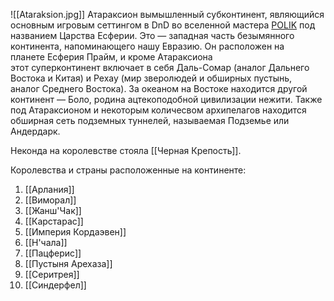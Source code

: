 ![[Ataraksion.jpg]]
Атараксион вымышленный субконтинент, являющийся основным игровым сеттингом в DnD во вселенной мастера [POLIK](https://x.com/POLIKstarik) под названием Царства Есферии. Это — западная часть безымянного континента, напоминающего нашу Евразию. Он расположен на планете Есферия Прайм, и кроме Атараксиона этот суперконтинент включает в себя Даль-Сомар (аналог Дальнего Востока и Китая) и Рехау (мир зверолюдей и обширных пустынь, аналог Среднего Востока). За океаном на Востоке находится другой континент — Боло, родина ацтекоподобной цивилизации нежити. Также под Атараксионом и некоторым количесвом архипелагов находится обширная сеть подземных туннелей, называемая Подземье или Андердарк.




Неконда на королевстве стояла [[Черная Крепость]].

Королевства и страны расположенные на континенте: 
1. [[Арлания]]
2. [[Виморал]]
3. [[Жанш'Чак]]
4. [[Карстарас]]
5. [[Империя Кордаэвен]]
6. [[Н'чала]]
7. [[Пацферис]]
8. [[Пустыня Арехаза]]
9. [[Серитрея]]
10. [[Синдерфел]] 